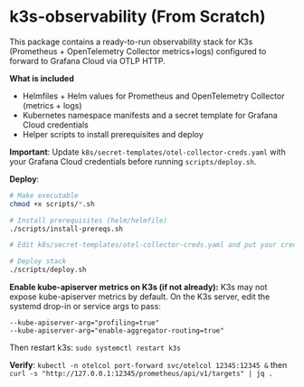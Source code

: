 # k3s-observability (From Scratch)

This package contains a ready-to-run observability stack for K3s (Prometheus + OpenTelemetry Collector metrics+logs) configured to forward to Grafana Cloud via OTLP HTTP.

**What is included**
- Helmfiles + Helm values for Prometheus and OpenTelemetry Collector (metrics + logs)
- Kubernetes namespace manifests and a secret template for Grafana Cloud credentials
- Helper scripts to install prerequisites and deploy


**Important**: Update `k8s/secret-templates/otel-collector-creds.yaml` with your Grafana Cloud credentials before running `scripts/deploy.sh`.

**Deploy**:

```bash
# Make executable
chmod +x scripts/*.sh

# Install prerequisites (helm/helmfile)
./scripts/install-prereqs.sh

# Edit k8s/secret-templates/otel-collector-creds.yaml and put your credentials

# Deploy stack
./scripts/deploy.sh
```

**Enable kube-apiserver metrics on K3s (if not already):**
K3s may not expose kube-apiserver metrics by default. On the K3s server, edit the systemd drop-in or service args to pass:

```
--kube-apiserver-arg="profiling=true"
--kube-apiserver-arg="enable-aggregator-routing=true"
```

Then restart k3s: `sudo systemctl restart k3s`

**Verify**:
`kubectl -n otelcol port-forward svc/otelcol 12345:12345 &` then `curl -s "http://127.0.0.1:12345/prometheus/api/v1/targets" | jq .`

